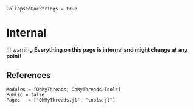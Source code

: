 ```@meta
CollapsedDocStrings = true
```

# Internal

!!! warning
    **Everything on this page is internal and might change at any point!**

## References

```@autodocs
Modules = [OhMyThreads, OhMyThreads.Tools]
Public = false
Pages   = ["OhMyThreads.jl", "tools.jl"]
```
